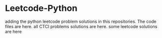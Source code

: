 # Leetcode-Python
adding the python leetcode problem solutions in this repositories. 
The code files are here.
all CTCI problems solutions are here.
some leetcode solutions are here





































































































































































































































































































































































































































































































































































































































































































































































































































































































































